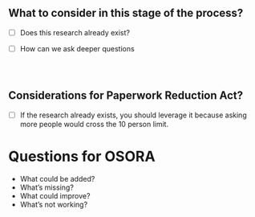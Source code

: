 ## What to consider in this stage of the process?

- [ ] Does this research already exist?
- [ ] How can we ask deeper questions



```



```



## Considerations for Paperwork Reduction Act?

- [ ] If the research already exists, you should leverage it because asking more people would cross the 10 person limit.



# **Questions for OSORA**

- What could be added?
- What’s missing?
- What could improve?
- What’s not working?

